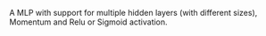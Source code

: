 A MLP with support for multiple hidden layers (with different sizes), Momentum and Relu or Sigmoid activation.
